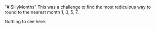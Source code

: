 "# SillyMonths" 
This was a challenge to find the most rediculous way to round to the nearest month 1, 3, 5, 7.

Nothing to see here.
